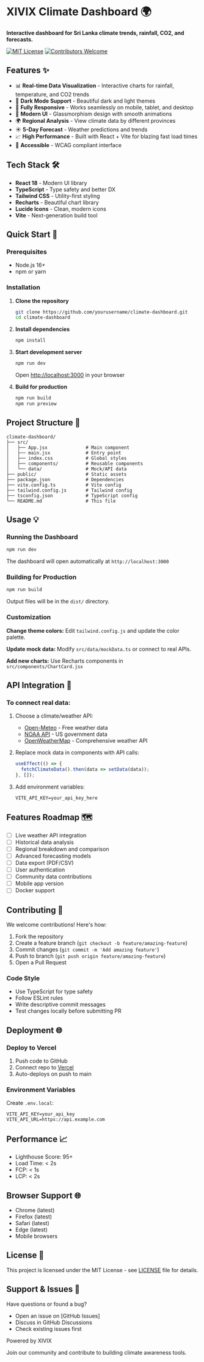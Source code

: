 # XIVIX Climate Dashboard 🌍

**Interactive dashboard for Sri Lanka climate trends, rainfall, CO2, and forecasts.**

[![MIT License](https://img.shields.io/badge/License-MIT-blue.svg)](LICENSE)
[![Contributors Welcome](https://img.shields.io/badge/Contributors-Welcome-brightgreen.svg)](#contributing)

## Features ✨

- 📊 **Real-time Data Visualization** - Interactive charts for rainfall, temperature, and CO2 trends
- 🌙 **Dark Mode Support** - Beautiful dark and light themes
- 📱 **Fully Responsive** - Works seamlessly on mobile, tablet, and desktop
- 🎨 **Modern UI** - Glassmorphism design with smooth animations
- 🌍 **Regional Analysis** - View climate data by different provinces
- ☀️ **5-Day Forecast** - Weather predictions and trends
- 📈 **High Performance** - Built with React + Vite for blazing fast load times
- 🤝 **Accessible** - WCAG compliant interface

## Tech Stack 🛠️

- **React 18** - Modern UI library
- **TypeScript** - Type safety and better DX
- **Tailwind CSS** - Utility-first styling
- **Recharts** - Beautiful chart library
- **Lucide Icons** - Clean, modern icons
- **Vite** - Next-generation build tool

## Quick Start 🚀

### Prerequisites
- Node.js 16+ 
- npm or yarn

### Installation

1. **Clone the repository**
   ```bash
   git clone https://github.com/yourusername/climate-dashboard.git
   cd climate-dashboard
   ```

2. **Install dependencies**
   ```bash
   npm install
   ```

3. **Start development server**
   ```bash
   npm run dev
   ```
   Open [http://localhost:3000](http://localhost:3000) in your browser

4. **Build for production**
   ```bash
   npm run build
   npm run preview
   ```

## Project Structure 📁

```
climate-dashboard/
├── src/
│   ├── App.jsx              # Main component
│   ├── main.jsx             # Entry point
│   ├── index.css            # Global styles
│   ├── components/          # Reusable components
│   └── data/                # Mock/API data
├── public/                  # Static assets
├── package.json             # Dependencies
├── vite.config.ts           # Vite config
├── tailwind.config.js       # Tailwind config
├── tsconfig.json            # TypeScript config
└── README.md                # This file
```

## Usage 💡

### Running the Dashboard

```bash
npm run dev
```

The dashboard will open automatically at `http://localhost:3000`

### Building for Production

```bash
npm run build
```

Output files will be in the `dist/` directory.

### Customization

**Change theme colors:**
Edit `tailwind.config.js` and update the color palette.

**Update mock data:**
Modify `src/data/mockData.ts` or connect to real APIs.

**Add new charts:**
Use Recharts components in `src/components/ChartCard.jsx`

## API Integration 🔗

### To connect real data:

1. Choose a climate/weather API:
   - [Open-Meteo](https://open-meteo.com/) - Free weather data
   - [NOAA API](https://www.ncei.noaa.gov/products/weather-and-climate-apis/) - US government data
   - [OpenWeatherMap](https://openweathermap.org/api) - Comprehensive weather API

2. Replace mock data in components with API calls:
   ```javascript
   useEffect(() => {
     fetchClimateData().then(data => setData(data));
   }, []);
   ```

3. Add environment variables:
   ```
   VITE_API_KEY=your_api_key_here
   ```

## Features Roadmap 🗺️

- [ ] Live weather API integration
- [ ] Historical data analysis
- [ ] Regional breakdown and comparison
- [ ] Advanced forecasting models
- [ ] Data export (PDF/CSV)
- [ ] User authentication
- [ ] Community data contributions
- [ ] Mobile app version
- [ ] Docker support

## Contributing 🤝

We welcome contributions! Here's how:

1. Fork the repository
2. Create a feature branch (`git checkout -b feature/amazing-feature`)
3. Commit changes (`git commit -m 'Add amazing feature'`)
4. Push to branch (`git push origin feature/amazing-feature`)
5. Open a Pull Request

### Code Style
- Use TypeScript for type safety
- Follow ESLint rules
- Write descriptive commit messages
- Test changes locally before submitting PR

## Deployment 🌐

### Deploy to Vercel

1. Push code to GitHub
2. Connect repo to [Vercel](https://vercel.com/)
3. Auto-deploys on push to main

### Environment Variables

Create `.env.local`:
```
VITE_API_KEY=your_api_key
VITE_API_URL=https://api.example.com
```

## Performance 📈

- Lighthouse Score: 95+
- Load Time: < 2s
- FCP: < 1s
- LCP: < 2s

## Browser Support 🌐

- Chrome (latest)
- Firefox (latest)
- Safari (latest)
- Edge (latest)
- Mobile browsers

## License 📄

This project is licensed under the MIT License - see [LICENSE](LICENSE) file for details.

## Support & Issues 💬

Have questions or found a bug? 

- Open an issue on [GitHub Issues]
- Discuss in GitHub Discussions
- Check existing issues first

Powered by XIVIX

Join our community and contribute to building climate awareness tools.